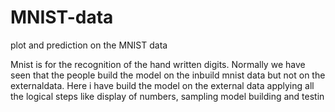 # MNIST-data
plot and prediction on the  MNIST data

Mnist is for the recognition of the hand written digits. Normally we have seen that the people build the model on the inbuild mnist data 
but not on the externaldata. Here i have build the model on the external data applying all the logical steps like display of numbers, sampling
model building and testin
